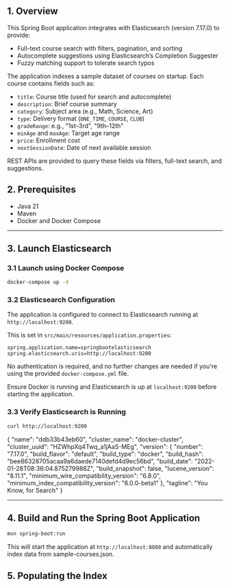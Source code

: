 ## 1. Overview

This Spring Boot application integrates with Elasticsearch (version 7.17.0) to provide:

- Full-text course search with filters, pagination, and sorting
- Autocomplete suggestions using Elasticsearch’s Completion Suggester
- Fuzzy matching support to tolerate search typos

The application indexes a sample dataset of courses on startup. Each course contains fields such as:

- `title`: Course title (used for search and autocomplete)
- `description`: Brief course summary
- `category`: Subject area (e.g., Math, Science, Art)
- `type`: Delivery format (`ONE_TIME`, `COURSE`, `CLUB`)
- `gradeRange`: e.g., "1st–3rd", "9th–12th"
- `minAge` and `maxAge`: Target age range
- `price`: Enrollment cost
- `nextSessionDate`: Date of next available session

REST APIs are provided to query these fields via filters, full-text search, and suggestions.

## 2. Prerequisites

- Java 21  
- Maven  
- Docker and Docker Compose

---

## 3. Launch Elasticsearch

### 3.1 Launch using Docker Compose

```bash
docker-compose up -d
```

### 3.2 Elasticsearch Configuration

The application is configured to connect to Elasticsearch running at `http://localhost:9200`.

This is set in `src/main/resources/application.properties`:

```properties
spring.application.name=springbootelasticsearch
spring.elasticsearch.uris=http://localhost:9200
```
No authentication is required, and no further changes are needed if you're using the provided `docker-compose.yml` file.

Ensure Docker is running and Elasticsearch is up at `localhost:9200` before starting the application.


### 3.3 Verify Elasticsearch is Running

```bash
curl http://localhost:9200
```

{
  "name": "ddb33b43eb60",
  "cluster_name": "docker-cluster",
  "cluster_uuid": "HZWhpXq4Twq_a1jAaS-MEg",
  "version": {
    "number": "7.17.0",
    "build_flavor": "default",
    "build_type": "docker",
    "build_hash": "bee86328705acaa9a6daede7140defd4d9ec56bd",
    "build_date": "2022-01-28T08:36:04.875279988Z",
    "build_snapshot": false,
    "lucene_version": "8.11.1",
    "minimum_wire_compatibility_version": "6.8.0",
    "minimum_index_compatibility_version": "6.0.0-beta1"
  },
  "tagline": "You Know, for Search"
}



---

## 4. Build and Run the Spring Boot Application

```bash
mvn spring-boot:run
```

This will start the application at `http://localhost:8080` and automatically index data from sample-courses.json.

## 5. Populating the Index
